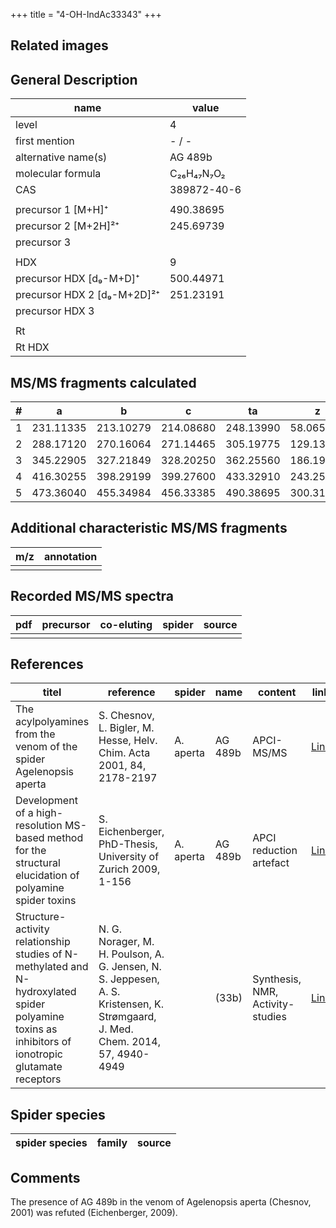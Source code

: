 +++
title = "4-OH-IndAc33343"
+++

## Related images

## General Description

| name                        | value       |
|-----------------------------|-------------|
| level                       | 4           |
| first mention               | - / -       |
| alternative name(s)         | AG 489b     |
| molecular formula           | C₂₆H₄₇N₇O₂  |
| CAS                         | 389872-40-6 |
|                             |             |
| precursor 1 [M+H]⁺          | 490.38695   |
| precursor 2 [M+2H]²⁺        | 245.69739   |
| precursor 3                 |             |
|                             |             |
| HDX                         | 9           |
| precursor HDX   [d₉-M+D]⁺   | 500.44971   |
| precursor HDX 2 [d₉-M+2D]²⁺ | 251.23191   |
| precursor HDX 3             |             |
|                             |             |
| Rt                          |             |
| Rt HDX                      |             |

## MS/MS fragments calculated

| # | a         | b         | c         | ta        | z         | y         | tz        |
|---|-----------|-----------|-----------|-----------|-----------|-----------|-----------|
| 1 | 231.11335 | 213.10279 | 214.08680 | 248.13990 | 58.06567  | 41.03912  | 75.09222  |
| 2 | 288.17120 | 270.16064 | 271.14465 | 305.19775 | 129.13917 | 112.11262 | 146.16572 |
| 3 | 345.22905 | 327.21849 | 328.20250 | 362.25560 | 186.19702 | 169.17047 | 203.22357 |
| 4 | 416.30255 | 398.29199 | 399.27600 | 433.32910 | 243.25487 | 226.22832 | 260.28142 |
| 5 | 473.36040 | 455.34984 | 456.33385 | 490.38695 | 300.31272 | 283.28617 | 317.33927 |

## Additional characteristic MS/MS fragments

| m/z       | annotation |
|-----------|------------|
|           |            |

## Recorded MS/MS spectra

| pdf | precursor | co-eluting | spider    | source                              |
|-----|-----------|------------|-----------|-------------------------------------|
|     |           |            |           |                                     |

## References

| titel                                                                                                                                              | reference                                                                                                                      | spider    | name    | content                          | link                                                                                                                          |
|----------------------------------------------------------------------------------------------------------------------------------------------------|--------------------------------------------------------------------------------------------------------------------------------|-----------|---------|----------------------------------|-------------------------------------------------------------------------------------------------------------------------------|
| The acylpolyamines from the venom of the spider Agelenopsis aperta                                                                                 | S. Chesnov, L. Bigler, M. Hesse, Helv. Chim. Acta 2001, 84, 2178-2197                                                          | A. aperta | AG 489b | APCI-MS/MS                       | [Link](https://onlinelibrary.wiley.com/doi/abs/10.1002/1522-2675%2820010815%2984%3A8%3C2178%3A%3AAID-HLCA2178%3E3.0.CO%3B2-N) |
| Development of a high-resolution MS-based method for the structural elucidation of polyamine spider toxins                                         | S. Eichenberger, PhD-Thesis, University of Zurich 2009, 1-156                                                                  | A. aperta | AG 489b | APCI reduction artefact          | [Link](https://www.zora.uzh.ch/id/eprint/12787/1/Eichenberger.pdf)                                                            |
| Structure-activity relationship studies of N-methylated and N-hydroxylated spider polyamine toxins as inhibitors of ionotropic glutamate receptors | N. G. Norager, M. H. Poulson, A. G. Jensen, N. S. Jeppesen, A. S. Kristensen, K. Strømgaard, J. Med. Chem. 2014, 57, 4940-4949 |           | (33b)   | Synthesis, NMR, Activity-studies | [Link](https://pubs.acs.org/doi/abs/10.1021/jm5004705)                                                                        |

## Spider species

| spider species     | family      | source      |
|--------------------|-------------|-------------|

## Comments
The presence of AG 489b in the venom of Agelenopsis aperta (Chesnov, 2001) was refuted (Eichenberger, 2009).